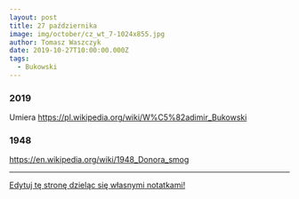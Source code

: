 ```yaml
---
layout: post
title: 27 października
image: img/october/cz_wt_7-1024x855.jpg
author: Tomasz Waszczyk
date: 2019-10-27T10:00:00.000Z
tags:
  - Bukowski
---
```


### 2019

Umiera https://pl.wikipedia.org/wiki/W%C5%82adimir_Bukowski

### 1948

https://en.wikipedia.org/wiki/1948_Donora_smog

---

<a href="https://github.com/TomaszWaszczyk/historia.waszczyk.com/edit/master/src/content/october-27.md" target="_blank">Edytuj tę stronę dzieląc się własnymi notatkami!</a>
